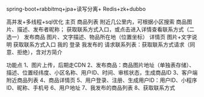 spring-boot+rabbitmq+jpa+读写分离+  Redis+zk+dubbo

高并发+多线程+sql优化
主页
商品列表
附近几公里内，可根据小区搜索
商品图片、描述、发布者昵称；
获取联系方式入口，或点击进入详情查看联系方式（二选一）
发布商品
	图片、文字描述、物品所在地（位置坐标）
详情页
图片+文字说明
获取联系方式入口
我的
登录
我发布的
请求联系列表：获取联系方式请求（同意、拒绝），含对方简介

功能点
1、图片上传，后期走CDN
2、发布商品：商品图片地址（单独表存储）、描述、位置经纬度、小区名称、用户ID、时间、审核状态，生成商品ID
3、客户端附近商品列表
4、商品详情页
5、用户登录、注册、生成用户ID：用户ID、小程序ID、昵称、手机号
6、用户地址
7、我发布的商品列表
8、获取联系方式